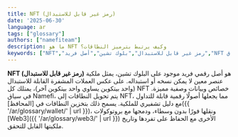 ```yaml
---
title: NFT (رمز غير قابل للاستبدال)
date: '2025-06-30'
language: ar
tags: ["glossary"]
authors: ["namefiteam"]
description: ما هو NFT وكيف يرتبط بترميز النطاقات؟
keywords: ["NFT","رمز غير قابل للاستبدال","بلوك تشين","أصل فريد","NFT النطاق"]
---
```


**NFT (رمز غير قابل للاستبدال)** هو أصل رقمي فريد موجود على البلوك تشين، يمثل ملكية عنصر معين لا يمكن نسخه أو استبداله. على عكس العملات المشفرة القابلة للاستبدال (واحد بيتكوين يساوي واحد بيتكوين آخر)، يمتلك كل NFT خصائص وبيانات وصفية مميزة. في سياق Namefi، يتم تحويل النطاقات إلى NFT، مما يجعلها أصولًا رقمية قابلة للتداول مع دليل تشفيري للملكية. يسمح ذلك بتخزين النطاقات في [المحافظ]({{ '/ar/glossary/wallet/' | url }})، ونقلها فورًا بدون وسطاء، ودمجها مع بروتوكولات [Web3]({{ '/ar/glossary/web3/' | url }}) الأخرى مع الحفاظ على تفردها وتاريخ ملكيتها القابل للتحقق.